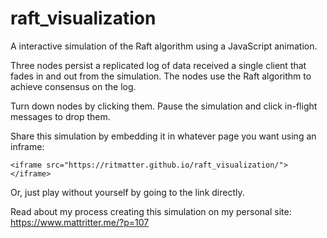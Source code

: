 # raft_visualization
A interactive simulation of the Raft algorithm using a JavaScript animation.

Three nodes persist a replicated log of data received a single client that fades in and out from the simulation. The nodes use
the Raft algorithm to achieve consensus on the log.

Turn down nodes by clicking them. Pause the simulation and click in-flight messages to drop them.

Share this simulation by embedding it in whatever page you want using an inframe:

```
<iframe src="https://ritmatter.github.io/raft_visualization/"></iframe>
```

Or, just play without yourself by going to the link directly.

Read about my process creating this simulation on my personal site: https://www.mattritter.me/?p=107
